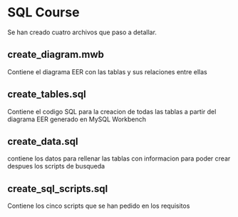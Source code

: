 # SQL Course

Se han creado cuatro archivos que paso a detallar.

## create_diagram.mwb
Contiene el diagrama EER con las tablas y sus relaciones entre ellas

## create_tables.sql
Contiene el codigo SQL para la creacion de todas las tablas a partir del diagrama EER generado en MySQL Workbench

## create_data.sql
contiene los datos para rellenar las tablas con informacion para poder crear despues los scripts de busqueda

## create_sql_scripts.sql
Contiene los cinco scripts que se han pedido en los requisitos
